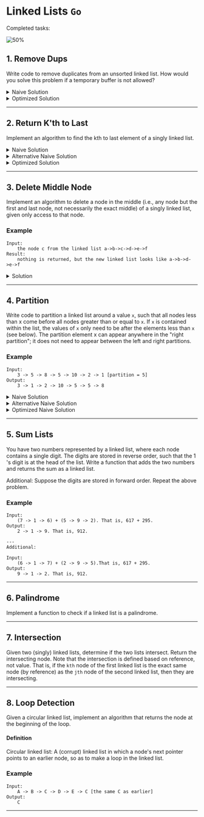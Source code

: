 # Linked Lists `Go`

Completed tasks:

![50%](https://progress-bar.dev/50)

## 1. Remove Dups

Write code to remove duplicates from an unsorted linked list. How would you solve this problem if a temporary buffer is not allowed?

<details>
<summary>Naive Solution</summary>

#### Complexity

- Time Complexity: `O(N^2)`

- Space Complexity: `O(1)`

#### Implementation

   ```go
func NaiveRemoveDups (l * list.LinkedList) {
    node: = l.Start

    for node != nil {
        var current = node

        for current.Next != nil {
            if current.Next.Item == node.Item {
                current.Next = current.Next.Next
            } else {
                current = current.Next
            }
        }
        node = node.Next
    }
}
   ```

</details>

<details>
<summary>Optimized Solution</summary>

### Assumptions

- We can use temporary buffer

#### Complexity

- Time Complexity: `O(N)`

- Space Complexity: `O(N)`

#### Implementation

   ```go
func OptimizeRemoveDups (l * list.LinkedList) {
    existed: = map[int32]bool{}

    node: = l.Start

    for node != nil {
        if _, s: = existed[node.Item]; s {
        if node.Next != nil {
            node.Next = node.Next.Next
            l.Size--
        }
    } else {
        existed[node.Item] = true
    }

        node = node.Next
    }
}
   ```

</details>

<hr/>

## 2. Return K'th to Last

Implement an algorithm to find the kth to last element of a singly linked list.

<details>
<summary>Naive Solution</summary>

### Assumptions

- List size is available

#### Complexity

- Time Complexity: `O(N)`

- Space Complexity: `O(1)`

#### Implementation

   ```go
func NaiveGetLastKthItem(position int, start *list.Node, size int64) (*list.Node, error) {
    if int64(position) >= size {
        return nil, fmt.Errorf("position is out of list size")
    }

    var current = start
    i := size - int64(position)
    for current != nil && i > 0 {

        i-=1

        current = current.Next
    }

    return current, nil
}
   ```

</details>

<details>
<summary>Alternative Naive Solution</summary>

### Assumptions

- List size is unknown

#### Complexity

- Time Complexity: `O(N)`

- Space Complexity: `O(N)`

#### Implementation

   ```go
func AlternativeNaiveGetLastKthItem(position int, node *list.Node) (*list.Node, int, error) {
    if node == nil {
        return node, 0, nil
    }

    if n, i, e := AlternativeNaiveGetLastKthItem(position, node.Next); e == nil {
    if i == position{
        return n, i, nil
    } else {
        return node, i+1, nil
    }
}

    return nil, 0, fmt.Errorf("shouldn't be called")
}
   ```

</details>

<details>
<summary>Optimized Solution</summary>

### Assumptions

- List size is unknown

#### Complexity

- Time Complexity: `O(N)`

- Space Complexity: `O(1)`

#### Implementation

   ```kotlin
func OptimizedGetLastKthItem(position int, start *list.Node) (*list.Node, error) {
    var current = start
    var laggingNode = start
    i := 0
    for current != nil {

        if i < position {
            i += 1
        } else {
            laggingNode = laggingNode.Next
        }

        current = current.Next
    }

    if i != 0 && laggingNode == start {
        return nil, fmt.Errorf("position is out of list size")
    }

    return laggingNode, nil
}
   ```

</details>

<hr/>

## 3. Delete Middle Node

Implement an algorithm to delete a node in the middle (i.e., any node but the first and last node, not necessarily the exact middle) of a
singly linked list, given only access to that node.

### Example

```
Input:
    the node c from the linked list a->b->c->d->e->f
Result:
    nothing is returned, but the new linked list looks like a->b->d->e->f
```

<details>
<summary>Solution</summary>

### Assumptions

- We can't delete last element

#### Complexity

- Time Complexity: `O(1)`

- Space Complexity: `O(1)`

#### Implementation

   ```go
func DeleteMiddle(n *list.Node) error {
	if n == nil || n.Next == nil {
		return fmt.Errorf("can't delete nil or last element")
	}

	n.Item = n.Next.Item
	n.Next = n.Next.Next
	return nil
}
   ```

</details>

<hr/>

## 4. Partition

Write code to partition a linked list around a value `x`, such that all nodes less than x come before all nodes greater than or
equal to `x`. If `x` is contained within the list, the values of `x` only need to be after the elements less than `x` (see below). The 
partition element x can appear anywhere in the "right partition"; it does not need to appear between the left and right partitions.

### Example

```
Input:
    3 -> 5 -> 8 -> 5 -> 10 -> 2 -> 1 [partition = 5]
Output:
    3 -> 1 -> 2 -> 10 -> 5 -> 5 -> 8
```

<details>
<summary>Naive Solution</summary>

#### Complexity

- Time Complexity: `O(N)`

- Space Complexity: `O(N)`

#### Implementation

   ```go
func NaivePartition(l *list.LinkedList, n int32) *list.LinkedList {
    left := list.CreateLinkedList()
    right := list.CreateLinkedList()

    node := l.Start

    for node != nil {

        if node.Item < n {
            left.Add(node.Item)
        } else {
            right.Add(node.Item)
        }

        node = node.Next
    }

    if left.Start == nil {
        return &right
    }
    left.End.Next = right.Start
    left.Size = left.Size + right.Size
    return &left
}
   ```

</details>

<details>
<summary>Alternative Naive Solution</summary>

#### Complexity

- Time Complexity: `O(N)`

- Space Complexity: `O(N)`

#### Implementation

   ```go
func AlternativeNaivePartition(l *list.LinkedList, n int32) *list.LinkedList {
    left := list.CreateLinkedList()
    right := list.CreateLinkedList()

    node := l.Copy().Start

    for node != nil {
        next := node.Next
        node.Next = nil
        if node.Item < n {
            if left.Start == nil {
                left.Start = node
                left.End = left.Start
            } else {
                left.End.Next = node
                left.End = node
            }
        } else {
            if right.Start == nil {
                right.Start = node
                right.End = right.Start
            } else {
                right.End.Next = node
                right.End = node
            }
        }

        node = next
    }

    if left.Start == nil {
        return &right
    }
    left.End.Next = right.Start
    left.Size = left.Size + right.Size
    return &left
}
   ```

</details>

<details>
<summary>Optimized Naive Solution</summary>

#### Complexity

- Time Complexity: `O(N)`

- Space Complexity: `O(1)`

#### Implementation

   ```go
func OptimizedPartition(l *list.LinkedList, n int32) *list.LinkedList {
    l1 := l.Copy()

    head := l1.Start
    tail := l1.Start

    node := l1.Start

    for node != nil {
        next := node.Next

        if node.Item < n {
            node.Next = head
            head = node
        } else {
            tail.Next = node
            tail = node
        }

        node = next
    }
    tail.Next = nil

    l2 := list.CreateLinkedList()
    l2.Start = head
    l2.End = tail
    l2.Size = l1.Size
    return &l2
}
   ```

</details>

<hr/>

## 5. Sum Lists

You have two numbers represented by a linked list, where each node contains a single digit. The digits are stored in reverse order, such
that the 1 's digit is at the head of the list. Write a function that adds the two numbers and returns the sum as a linked list. 

Additional: Suppose the digits are stored in forward order. Repeat the above problem.

### Example

```
Input: 
    (7 -> 1 -> 6) + (5 -> 9 -> 2). That is, 617 + 295.
Output: 
    2 -> 1 -> 9. That is, 912. 
    
---
Additional:

Input:
    (6 -> 1 -> 7) + (2 -> 9 -> 5).That is, 617 + 295.
Output: 
    9 -> 1 -> 2. That is, 912. 
```

<hr/>

## 6. Palindrome

Implement a function to check if a linked list is a palindrome.

<hr/>

## 7. Intersection

Given two (singly) linked lists, determine if the two lists intersect. Return the intersecting node. Note that the intersection is defined
based on reference, not value. That is, if the `kth` node of the first linked list is the exact same node (by reference) as the `jth` node of
the second linked list, then they are intersecting.

<hr/>

## 8. Loop Detection

Given a circular linked list, implement an algorithm that returns the node at the beginning of the loop.

#### Definition

Circular linked list: A (corrupt) linked list in which a node's next pointer points to an earlier node, so as to make a loop in the linked
list.

### Example

```
Input:
    A -> B -> C -> D -> E -> C [the same C as earlier] 
Output: 
    C
```

<hr/>
